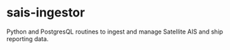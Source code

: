 sais-ingestor
=============

Python and PostgresQL routines to ingest and manage Satellite AIS and ship reporting data.
